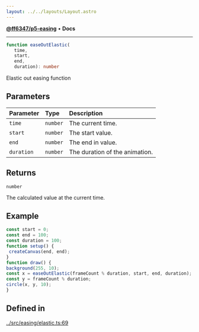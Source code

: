 ```yaml
---
layout: ../../layouts/Layout.astro
---
```


[**@ff6347/p5-easing**](README.md) • **Docs**

***

```ts
function easeOutElastic(
   time, 
   start, 
   end, 
   duration): number
```

Elastic out easing function

## Parameters

| Parameter | Type | Description |
| :------ | :------ | :------ |
| `time` | `number` | The current time. |
| `start` | `number` | The start value. |
| `end` | `number` | The end in value. |
| `duration` | `number` | The duration of the animation. |

## Returns

`number`

The calculated value at the current time.

## Example

```ts
const start = 0;
const end = 100;
const duration = 100;
function setup() {
 createCanvas(end, end);
}
function draw() {
background(255, 10);
const x = easeOutElastic(frameCount % duration, start, end, duration);
const y = frameCount % duration;
circle(x, y, 10);
}
```

## Defined in

[../src/easing/elastic.ts:69](https://github.com/ff6347/p5-easing/blob/7e0a9fff511aefc237e917cc4b77c9211f7bfc19/src/easing/elastic.ts#L69)
